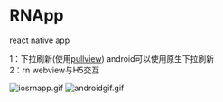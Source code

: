 # RNApp
react native app

1：下拉刷新(使用[pullview](https://github.com/wuyunqiang/react-native-pullview)) android可以使用原生下拉刷新<br>
2：rn webview与H5交互<br>

![iosrnapp.gif](https://upload-images.jianshu.io/upload_images/3353755-e6a3dd8b7f3f54e3.gif?imageMogr2/auto-orient/strip)
![androidgif.gif](https://upload-images.jianshu.io/upload_images/3353755-6dcb27c69b2b345d.gif?imageMogr2/auto-orient/strip)
